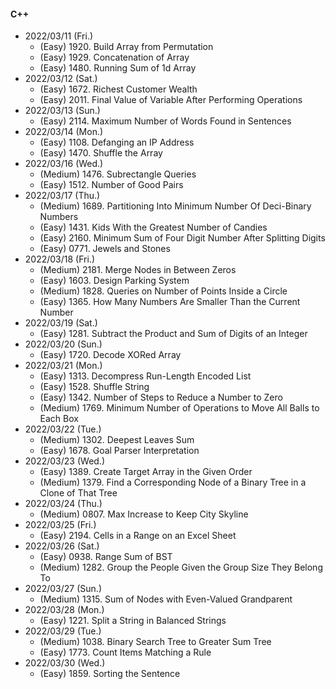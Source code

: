 #### C++

* 2022/03/11 (Fri.)
	* (Easy)   1920. Build Array from Permutation
	* (Easy)   1929. Concatenation of Array
	* (Easy)   1480. Running Sum of 1d Array
* 2022/03/12 (Sat.)
	* (Easy)   1672. Richest Customer Wealth
	* (Easy)   2011. Final Value of Variable After Performing Operations
* 2022/03/13 (Sun.)
	* (Easy)   2114. Maximum Number of Words Found in Sentences
* 2022/03/14 (Mon.)
	* (Easy)   1108. Defanging an IP Address
	* (Easy)   1470. Shuffle the Array
* 2022/03/16 (Wed.)
	* (Medium) 1476. Subrectangle Queries
	* (Easy)   1512. Number of Good Pairs
* 2022/03/17 (Thu.)
	* (Medium) 1689. Partitioning Into Minimum Number Of Deci-Binary Numbers
	* (Easy)   1431. Kids With the Greatest Number of Candies
	* (Easy)   2160. Minimum Sum of Four Digit Number After Splitting Digits
	* (Easy)   0771. Jewels and Stones
* 2022/03/18 (Fri.)
	* (Medium) 2181. Merge Nodes in Between Zeros
	* (Easy)   1603. Design Parking System
	* (Medium) 1828. Queries on Number of Points Inside a Circle
	* (Easy)   1365. How Many Numbers Are Smaller Than the Current Number
* 2022/03/19 (Sat.)
	* (Easy)   1281. Subtract the Product and Sum of Digits of an Integer
* 2022/03/20 (Sun.)
	* (Easy)   1720. Decode XORed Array
* 2022/03/21 (Mon.)
	* (Easy)   1313. Decompress Run-Length Encoded List
	* (Easy)   1528. Shuffle String
	* (Easy)   1342. Number of Steps to Reduce a Number to Zero
	* (Medium) 1769. Minimum Number of Operations to Move All Balls to Each Box
* 2022/03/22 (Tue.)
	* (Medium) 1302. Deepest Leaves Sum
	* (Easy)   1678. Goal Parser Interpretation
* 2022/03/23 (Wed.)
	* (Easy)   1389. Create Target Array in the Given Order
	* (Medium) 1379. Find a Corresponding Node of a Binary Tree in a Clone of That Tree
* 2022/03/24 (Thu.)
	* (Medium) 0807. Max Increase to Keep City Skyline
* 2022/03/25 (Fri.)
	* (Easy)   2194. Cells in a Range on an Excel Sheet
* 2022/03/26 (Sat.)
	* (Easy)   0938. Range Sum of BST
	* (Medium) 1282. Group the People Given the Group Size They Belong To
* 2022/03/27 (Sun.)
	* (Medium) 1315. Sum of Nodes with Even-Valued Grandparent
* 2022/03/28 (Mon.)
	* (Easy)   1221. Split a String in Balanced Strings
* 2022/03/29 (Tue.)
	* (Medium) 1038. Binary Search Tree to Greater Sum Tree
	* (Easy)   1773. Count Items Matching a Rule
* 2022/03/30 (Wed.)
	* (Easy)   1859. Sorting the Sentence

